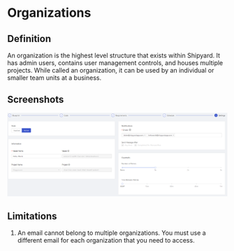 # Organizations

## Definition

An organization is the highest level structure that exists within Shipyard. It has admin users, contains user management controls, and houses multiple projects. While called an organization, it can be used by an individual or smaller team units at a business.

## Screenshots

![](../../.gitbook/assets/image%20%2822%29.png)

## **Limitations**

1. An email cannot belong to multiple organizations. You must use a different email for each organization that you need to access.

